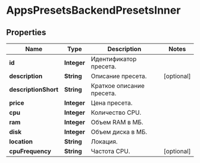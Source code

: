 

# AppsPresetsBackendPresetsInner


## Properties

| Name | Type | Description | Notes |
|------------ | ------------- | ------------- | -------------|
|**id** | **Integer** | Идентификатор пресета. |  |
|**description** | **String** | Описание пресета. |  [optional] |
|**descriptionShort** | **String** | Краткое описание пресета. |  |
|**price** | **Integer** | Цена пресета. |  |
|**cpu** | **Integer** | Количество CPU. |  |
|**ram** | **Integer** | Объем RAM в МБ. |  |
|**disk** | **Integer** | Объем диска в МБ. |  |
|**location** | **String** | Локация. |  |
|**cpuFrequency** | **String** | Частота CPU. |  [optional] |




